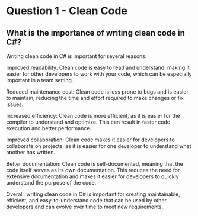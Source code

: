 # Question 1 - Clean Code

## What is the importance of writing clean code in C#?

Writing clean code in C# is important for several reasons:

Improved readability: Clean code is easy to read and understand, making it easier for other developers to work with your code, which can be especially important in a team setting.

Reduced maintenance cost: Clean code is less prone to bugs and is easier to maintain, reducing the time and effort required to make changes or fix issues.

Increased efficiency: Clean code is more efficient, as it is easier for the compiler to understand and optimize. This can result in faster code execution and better performance.

Improved collaboration: Clean code makes it easier for developers to collaborate on projects, as it is easier for one developer to understand what another has written.

Better documentation: Clean code is self-documented, meaning that the code itself serves as its own documentation. This reduces the need for extensive documentation and makes it easier for developers to quickly understand the purpose of the code.

Overall, writing clean code in C# is important for creating maintainable, efficient, and easy-to-understand code that can be used by other developers and can evolve over time to meet new requirements.
